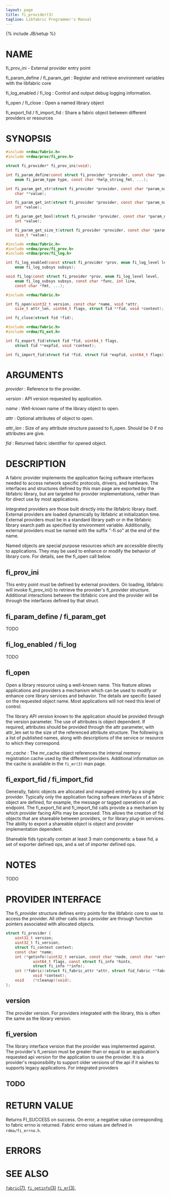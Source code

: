 ```yaml
---
layout: page
title: fi_provider(3)
tagline: Libfabric Programmer's Manual
---
```

{% include JB/setup %}

# NAME

fi_prov_ini \- External provider entry point

fi_param_define / fi_param_get
: Register and retrieve environment variables with the libfabric core

fi_log_enabled / fi_log
: Control and output debug logging information.

fi_open / fi_close
: Open a named library object

fi_export_fid / fi_import_fid
: Share a fabric object between different providers or resources

# SYNOPSIS

```c
#include <rdma/fabric.h>
#include <rdma/prov/fi_prov.h>

struct fi_provider* fi_prov_ini(void);

int fi_param_define(const struct fi_provider *provider, const char *param_name,
	enum fi_param_type type, const char *help_string_fmt, ...);

int fi_param_get_str(struct fi_provider *provider, const char *param_name,
	char **value);

int fi_param_get_int(struct fi_provider *provider, const char *param_name,
	int *value);

int fi_param_get_bool(struct fi_provider *provider, const char *param_name,
	int *value);

int fi_param_get_size_t(struct fi_provider *provider, const char *param_name,
	size_t *value);
```

```c
#include <rdma/fabric.h>
#include <rdma/prov/fi_prov.h>
#include <rdma/prov/fi_log.h>

int fi_log_enabled(const struct fi_provider *prov, enum fi_log_level level,
	enum fi_log_subsys subsys);

void fi_log(const struct fi_provider *prov, enum fi_log_level level,
	enum fi_log_subsys subsys, const char *func, int line,
	const char *fmt, ...);
```

```c
#include <rdma/fabric.h>

int fi_open(uint32_t version, const char *name, void *attr,
	size_t attr_len, uint64_t flags, struct fid **fid, void *context);

int fi_close(struct fid *fid);
```

```c
#include <rdma/fabric.h>
#include <rdma/fi_ext.h>

int fi_export_fid(struct fid *fid, uint64_t flags,
	struct fid **expfid, void *context);

int fi_import_fid(struct fid *fid, struct fid *expfid, uint64_t flags);
```

# ARGUMENTS

*provider*
: Reference to the provider.

*version*
: API version requested by application.

*name*
: Well-known name of the library object to open.

*attr*
: Optional attributes of object to open.

*attr_len*
: Size of any attribute structure passed to fi_open.  Should be 0
  if no attributes are give.

*fid*
: Returned fabric identifier for opened object.

# DESCRIPTION

A fabric provider implements the application facing software
interfaces needed to access network specific protocols,
drivers, and hardware.  The interfaces and structures defined by
this man page are exported by the libfabric library, but are
targeted for provider implementations, rather than for direct
use by most applications.

Integrated providers are those built directly into the libfabric
library itself.  External providers are loaded dynamically by
libfabric at initialization time.  External providers must be in
a standard library path or in the libfabric library search path
as specified by environment variable.  Additionally, external
providers must be named with the suffix "-fi.so" at the end of
the name.

Named objects are special purpose resources which are accessible directly
to applications.  They may be used to enhance or modify the behavior of
library core.  For details, see the fi_open call below.

## fi_prov_ini

This entry point must be defined by external providers.  On loading,
libfabric will invoke fi_prov_ini() to retrieve the provider's
fi_provider structure.  Additional interactions between the libfabric
core and the provider will be through the interfaces defined by that
struct.

## fi_param_define / fi_param_get

TODO

## fi_log_enabled / fi_log

TODO

## fi_open

Open a library resource using a well-known name.  This feature allows
applications and providers a mechanism which can be used to modify or
enhance core library services and behavior.  The details are specific
based on the requested object name.  Most applications will not need
this level of control.

The library API version known to the application should be provided
through the version parameter.  The use of attributes is object dependent.
If required, attributes should be provided through the attr parameter,
with attr_len set to the size of the referenced attribute structure.
The following is a list of published names, along with descriptions
of the service or resource to which they correspond.

*mr_cache*
: The mr_cache object references the internal memory registration cache
  used by the different providers.  Additional information on the cache
  is available in the `fi_mr(3)` man page.

## fi_export_fid / fi_import_fid

Generally, fabric objects are allocated and managed entirely by a single
provider.  Typically only the application facing software interfaces of
a fabric object are defined, for example, the message or tagged operations
of an endpoint.  The fi_export_fid and fi_import_fid calls provide a
a mechanism by which provider facing APIs may be accessed.  This allows
the creation of fid objects that are shareable between providers, or
for library plug-in services.  The ability to export a shareable object
is object and provider implementation dependent.

Shareable fids typically contain at least 3 main components: a
base fid, a set of exporter defined ops, and a set of importer defined
ops.

# NOTES

TODO

# PROVIDER INTERFACE

The fi_provider structure defines entry points for the libfabric core
to use to access the provider.  All other calls into a provider are
through function pointers associated with allocated objects.

```c
struct fi_provider {
	uint32_t version;
	uint32_t fi_version;
	struct fi_context context;
	const char *name;
	int	(*getinfo)(uint32_t version, const char *node, const char *service,
			uint64_t flags, const struct fi_info *hints,
			struct fi_info **info);
	int	(*fabric)(struct fi_fabric_attr *attr, struct fid_fabric **fabric,
			void *context);
	void	(*cleanup)(void);
};
```

## version

The provider version.  For providers integrated with the library, this is
often the same as the library version.

## fi_version

The library interface version that the provider was implemented against.
The provider's fi_version must be greater than or equal to an application's
requested api version for the application to use the provider.  It is a
provider's responsibility to support older versions of the api if it
wishes to supports legacy applications.  For integrated providers

## TODO

# RETURN VALUE

Returns FI_SUCCESS on success. On error, a negative value corresponding to
fabric errno is returned. Fabric errno values are defined in
`rdma/fi_errno.h`.

# ERRORS


# SEE ALSO

[`fabric`(7)](fabric.7.html),
[`fi_getinfo`(3)](fi_getinfo.3.html)
[`fi_mr`(3)](fi_mr.3.html),

